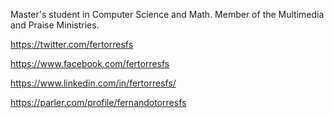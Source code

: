 Master's student in Computer Science and Math. Member of the Multimedia and Praise Ministries.

https://twitter.com/fertorresfs

https://www.facebook.com/fertorresfs

https://www.linkedin.com/in/fertorresfs/

https://parler.com/profile/fernandotorresfs
